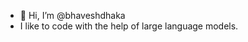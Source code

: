 - 👋 Hi, I’m @bhaveshdhaka
- I like to code with the help of large language models.

<!---
bhaveshdhaka/bhaveshdhaka is a ✨ special ✨ repository because its `README.md` (this file) appears on your GitHub profile.
You can click the Preview link to take a look at your changes.
--->
